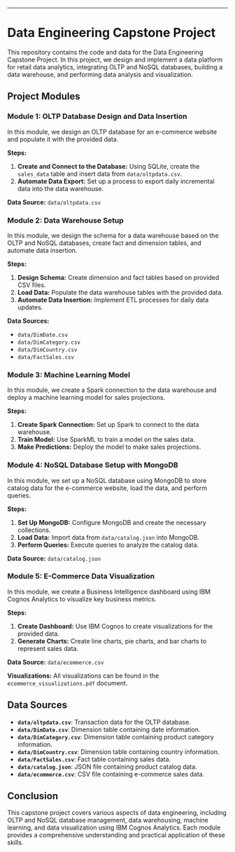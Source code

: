 ---

# Data Engineering Capstone Project

This repository contains the code and data for the Data Engineering Capstone Project. In this project, we design and implement a data platform for retail data analytics, integrating OLTP and NoSQL databases, building a data warehouse, and performing data analysis and visualization.

## Project Modules

### Module 1: OLTP Database Design and Data Insertion

In this module, we design an OLTP database for an e-commerce website and populate it with the provided data.

**Steps:**
1. **Create and Connect to the Database:** Using SQLite, create the `sales_data` table and insert data from `data/oltpdata.csv`.
2. **Automate Data Export:** Set up a process to export daily incremental data into the data warehouse.

**Data Source:** `data/oltpdata.csv`

### Module 2: Data Warehouse Setup

In this module, we design the schema for a data warehouse based on the OLTP and NoSQL databases, create fact and dimension tables, and automate data insertion.

**Steps:**
1. **Design Schema:** Create dimension and fact tables based on provided CSV files.
2. **Load Data:** Populate the data warehouse tables with the provided data.
3. **Automate Data Insertion:** Implement ETL processes for daily data updates.

**Data Sources:**
- `data/DimDate.csv`
- `data/DimCategory.csv`
- `data/DimCountry.csv`
- `data/FactSales.csv`

### Module 3: Machine Learning Model

In this module, we create a Spark connection to the data warehouse and deploy a machine learning model for sales projections.

**Steps:**
1. **Create Spark Connection:** Set up Spark to connect to the data warehouse.
2. **Train Model:** Use SparkML to train a model on the sales data.
3. **Make Predictions:** Deploy the model to make sales projections.

### Module 4: NoSQL Database Setup with MongoDB

In this module, we set up a NoSQL database using MongoDB to store catalog data for the e-commerce website, load the data, and perform queries.

**Steps:**
1. **Set Up MongoDB:** Configure MongoDB and create the necessary collections.
2. **Load Data:** Import data from `data/catalog.json` into MongoDB.
3. **Perform Queries:** Execute queries to analyze the catalog data.

**Data Source:** `data/catalog.json`

### Module 5: E-Commerce Data Visualization

In this module, we create a Business Intelligence dashboard using IBM Cognos Analytics to visualize key business metrics.

**Steps:**
1. **Create Dashboard:** Use IBM Cognos to create visualizations for the provided data.
2. **Generate Charts:** Create line charts, pie charts, and bar charts to represent sales data.

**Data Source:** `data/ecommerce.csv`

**Visualizations:** All visualizations can be found in the `ecommerce_visualizations.pdf` document.

## Data Sources

- **`data/oltpdata.csv`**: Transaction data for the OLTP database.
- **`data/DimDate.csv`**: Dimension table containing date information.
- **`data/DimCategory.csv`**: Dimension table containing product category information.
- **`data/DimCountry.csv`**: Dimension table containing country information.
- **`data/FactSales.csv`**: Fact table containing sales data.
- **`data/catalog.json`**: JSON file containing product catalog data.
- **`data/ecommerce.csv`**: CSV file containing e-commerce sales data.

## Conclusion

This capstone project covers various aspects of data engineering, including OLTP and NoSQL database management, data warehousing, machine learning, and data visualization using IBM Cognos Analytics. Each module provides a comprehensive understanding and practical application of these skills.



